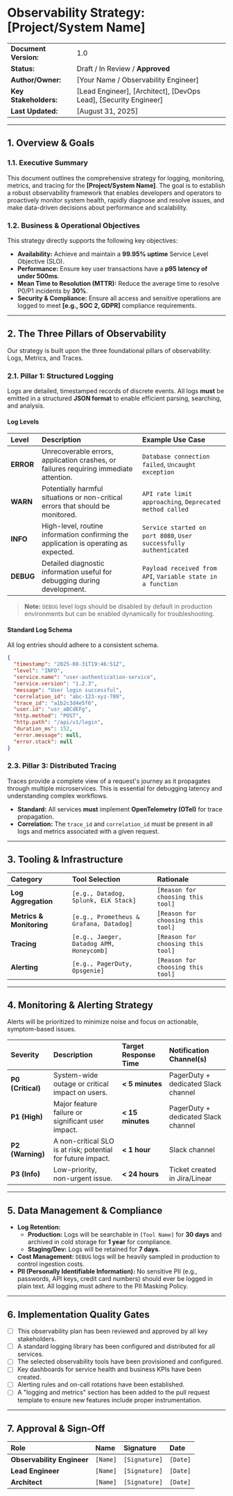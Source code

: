 # Observability Strategy: [Project/System Name]

| | |
| :--- | :--- |
| **Document Version:** | 1.0 |
| **Status:** | Draft / In Review / **Approved** |
| **Author/Owner:** | [Your Name / Observability Engineer] |
| **Key Stakeholders:** | [Lead Engineer], [Architect], [DevOps Lead], [Security Engineer] |
| **Last Updated:** | [August 31, 2025] |

---

## 1\. Overview & Goals

### 1.1. Executive Summary
This document outlines the comprehensive strategy for logging, monitoring, metrics, and tracing for the **[Project/System Name]**. The goal is to establish a robust observability framework that enables developers and operators to proactively monitor system health, rapidly diagnose and resolve issues, and make data-driven decisions about performance and scalability.

### 1.2. Business & Operational Objectives
This strategy directly supports the following key objectives:
-   **Availability:** Achieve and maintain a **99.95% uptime** Service Level Objective (SLO).
-   **Performance:** Ensure key user transactions have a **p95 latency of under 500ms**.
-   **Mean Time to Resolution (MTTR):** Reduce the average time to resolve P0/P1 incidents by **30%**.
-   **Security & Compliance:** Ensure all access and sensitive operations are logged to meet **[e.g., SOC 2, GDPR]** compliance requirements.

---

## 2\. The Three Pillars of Observability

Our strategy is built upon the three foundational pillars of observability: Logs, Metrics, and Traces.

### 2.1. Pillar 1: Structured Logging

Logs are detailed, timestamped records of discrete events. All logs **must** be emitted in a structured **JSON format** to enable efficient parsing, searching, and analysis.

#### Log Levels
| Level | Description | Example Use Case |
| :--- | :--- | :--- |
| **ERROR** | Unrecoverable errors, application crashes, or failures requiring immediate attention. | `Database connection failed`, `Uncaught exception` |
| **WARN** | Potentially harmful situations or non-critical errors that should be monitored. | `API rate limit approaching`, `Deprecated method called` |
| **INFO** | High-level, routine information confirming the application is operating as expected. | `Service started on port 8080`, `User successfully authenticated` |
| **DEBUG** | Detailed diagnostic information useful for debugging during development. | `Payload received from API`, `Variable state in a function` |

> **Note:** `DEBUG` level logs should be disabled by default in production environments but can be enabled dynamically for troubleshooting.

#### Standard Log Schema
All log entries should adhere to a consistent schema.

```json
{
  "timestamp": "2025-08-31T19:46:51Z",
  "level": "INFO",
  "service.name": "user-authentication-service",
  "service.version": "1.2.3",
  "message": "User login successful",
  "correlation_id": "abc-123-xyz-789",
  "trace_id": "a1b2c3d4e5f6",
  "user.id": "usr_aBCdEFg",
  "http.method": "POST",
  "http.path": "/api/v1/login",
  "duration_ms": 152,
  "error.message": null,
  "error.stack": null
}
```

### 2.3. Pillar 3: Distributed Tracing

Traces provide a complete view of a request's journey as it propagates through multiple microservices. This is essential for debugging latency and understanding complex workflows.

  - **Standard:** All services **must** implement **OpenTelemetry (OTel)** for trace propagation.
  - **Correlation:** The `trace_id` and `correlation_id` must be present in all logs and metrics associated with a given request.

-----

## 3\. Tooling & Infrastructure

| Category | Tool Selection | Rationale |
| :--- | :--- | :--- |
| **Log Aggregation** | `[e.g., Datadog, Splunk, ELK Stack]` | `[Reason for choosing this tool]` |
| **Metrics & Monitoring** | `[e.g., Prometheus & Grafana, Datadog]` | `[Reason for choosing this tool]` |
| **Tracing** | `[e.g., Jaeger, Datadog APM, Honeycomb]` | `[Reason for choosing this tool]` |
| **Alerting** | `[e.g., PagerDuty, Opsgenie]` | `[Reason for choosing this tool]` |

-----

## 4\. Monitoring & Alerting Strategy

Alerts will be prioritized to minimize noise and focus on actionable, symptom-based issues.

| Severity | Description | Target Response Time | Notification Channel(s) |
| :--- | :--- | :--- | :--- |
| **P0 (Critical)** | System-wide outage or critical impact on users. | **\< 5 minutes** | PagerDuty + dedicated Slack channel |
| **P1 (High)** | Major feature failure or significant user impact. | **\< 15 minutes** | PagerDuty + dedicated Slack channel |
| **P2 (Warning)** | A non-critical SLO is at risk; potential for future impact. | **\< 1 hour** | Slack channel |
| **P3 (Info)** | Low-priority, non-urgent issue. | **\< 24 hours** | Ticket created in Jira/Linear |

-----

## 5\. Data Management & Compliance

  - **Log Retention:**
      - **Production:** Logs will be searchable in `[Tool Name]` for **30 days** and archived in cold storage for **1 year** for compliance.
      - **Staging/Dev:** Logs will be retained for **7 days**.
  - **Cost Management:** `DEBUG` logs will be heavily sampled in production to control ingestion costs.
  - **PII (Personally Identifiable Information):** No sensitive PII (e.g., passwords, API keys, credit card numbers) should ever be logged in plain text. All logging must adhere to the PII Masking Policy.

-----

## 6\. Implementation Quality Gates

  - [ ] This observability plan has been reviewed and approved by all key stakeholders.
  - [ ] A standard logging library has been configured and distributed for all services.
  - [ ] The selected observability tools have been provisioned and configured.
  - [ ] Key dashboards for service health and business KPIs have been created.
  - [ ] Alerting rules and on-call rotations have been established.
  - [ ] A "logging and metrics" section has been added to the pull request template to ensure new features include proper instrumentation.

-----

## 7\. Approval & Sign-Off

| Role | Name | Signature | Date |
| :--- | :--- | :--- | :--- |
| **Observability Engineer** | `[Name]` | `[Signature]` | `[Date]` |
| **Lead Engineer** | `[Name]` | `[Signature]` | `[Date]` |
| **Architect** | `[Name]` | `[Signature]` | `[Date]` |

```
```
